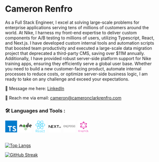 # Cameron Renfro <br>

As a Full Stack Engineer, I excel at solving large-scale problems for enterprise applications serving tens of millions of customers around the world. At Nike, I harness my front-end expertise to deliver custom components for A/B testing to millions of users, utilizing Typescript, React, and Next.js. I have developed custom internal tools and automation scripts that boosted team productivity and executed a large-scale data migration project that deprecated a third-party CMS, saving over $11M annually. Additionally, I have provided robust server-side platform support for Nike training apps, ensuring they efficiently serve a global user base. Whether you need to build a new customer-facing product, automate internal processes to reduce costs, or optimize server-side business logic, I am ready to take on any challenge and exceed your expectations. <br>

<!-- :chart_with_upwards_trend: Check my resume out here: [Cameron's Resume](https://docs.google.com/document/d/1aG_N7DZbSbnK36UjneL0syh_t2EVXvObQL96j52qQAk/edit?usp=sharing) -->

:speech_balloon: Message me here: [LinkedIn](https://www.linkedin.com/in/cameron-clark-renfro)

:e-mail: Reach me via email: [cameron@cameronclarkrenfro.com](mailto:cameron@cameronclarkrenfro.com)

### :hammer_and_wrench: Languages and Tools :

<div>
  <img src="https://github.com/devicons/devicon/blob/master/icons/typescript/typescript-original.svg" alt="Typescript" title="Typescript" height="40" width="40" />&nbsp;
  <img src="https://github.com/devicons/devicon/blob/master/icons/nodejs/nodejs-original-wordmark.svg" alt="node js" title="node js" height="40" width="40" />&nbsp;
  <img src="https://github.com/devicons/devicon/blob/master/icons/react/react-original-wordmark.svg" alt="react" title="react" height="40" width="40" />&nbsp;
  <img src="https://github.com/devicons/devicon/blob/master/icons/nextjs/nextjs-original-wordmark.svg" alt="next js" title="next js" height="40" width="40" />&nbsp;
  <img src="https://github.com/devicons/devicon/blob/master/icons/express/express-original-wordmark.svg" alt="express" title="express" height="40" width="40" />&nbsp;
  <img src="https://github.com/devicons/devicon/blob/master/icons/graphql/graphql-plain-wordmark.svg" alt="graph QL:" title="graph QL" height="40" width="40" />&nbsp;
</div>
<br>

[![Top Langs](https://github-readme-stats-git-masterrstaa-rickstaa.vercel.app/api/top-langs?username=cameron-renfro&layout=compact)](https://github.com/cameron-renfro) <br>

[![GitHub Streak](http://github-readme-streak-stats.herokuapp.com?user=cameron-renfro&theme=dark&background=000000)](https://git.io/streak-stats)
<!--
**cameron-renfro/cameron-renfro** is a ✨ _special_ ✨ repository because its `README.md` (this file) appears on your GitHub profile.


-->
